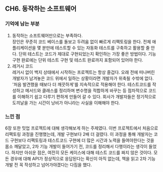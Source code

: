 ## CH6. 동작하는 소프트웨어
### 기억에 남는 부분
1. 동작하는 소프트웨어만으로는 부족하다. <br>
장인은 꾸준히 코드 베이스를 돌보고 두려움 없이 빠르게 리팩토링을 한다. 전체 애플리케이션을 몇 분만에 테스트할 수 있는 자동화 테스트를 구축하고
활용할 줄 안다. 단위 테스트는 코드가 제대로 구현되었는지 확인하는 가장 좋은 방법이다. 기능 구현 완료에는 단위 테스트 구현 및 테스트 완료까지 포함되어
있어야 한다.
2. 레거시 코드 <br>
레거시 없이 백지 상태에서 시작하는 프로젝트는 항상 즐겁다. 오래 전에 떠나버린 개발자가 남겨놓은 코드 위에서 일하는 상황이라면
개발자가 위축될 수밖에 없다. '처음 발견했을 때보다 더 깨끗하게'를 지속적으로 적용해야 한다. 테스트코드를 작성하고
메서드와 클래스를 정리하며 변수명을 적합하게 바꾸는 등 점차적으로 코드를 이해하기 쉽고 다루기 편하게 만들어 갈 수 있다.
회사가 개발자들은 정기적으로 도끼날을 가는 시간이 낭비가 아니라는 사실을 이해해야 한다.

### 느낀 점
6장 또한 밋업 프로젝트에 대해 생각해보게 하는 주제였다. 이번 프로젝트에서 처음으로 리팩토링 과정을 진행했는데, 개발 구현보다 2배 더 걸렸다. 이 과정을 통해 개발자는 코드 구현보다 리팩토링과 테스트코드 구현에 더 많은 시간과 노력을 들여야한다는 것을 몸소 깨달았고, 2차 기능 개발이 들어가기 전, 코드를 정리해서 다행이라는 생각이 들었다. 하지만 아쉬운 점은, 여전히 모든 케이스에 대해 테스트 코드를 짜지 않은 것이다. 모든 경우에 대해 API가 정상적으로 응답된다는 확신이 아직 없는데, 책을 읽고 2차 기능 개발 전 꼭 작성하고 넘어가야겠다는 다짐을 했다.